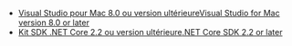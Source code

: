 * [<span data-ttu-id="5ede2-101">Visual Studio pour Mac 8.0 ou version ultérieure</span><span class="sxs-lookup"><span data-stu-id="5ede2-101">Visual Studio for Mac version 8.0 or later</span></span>](https://visualstudio.microsoft.com/downloads/)
* [<span data-ttu-id="5ede2-102">Kit SDK .NET Core 2.2 ou version ultérieure</span><span class="sxs-lookup"><span data-stu-id="5ede2-102">.NET Core SDK 2.2 or later</span></span>](https://www.microsoft.com/net/download/all)
